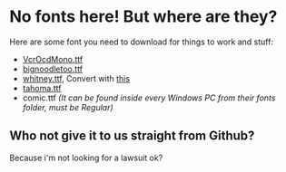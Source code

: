 # No fonts here! But where are they?

Here are some font you need to download for things to work and stuff:
- [VcrOcdMono.ttf](http://www.1001freefonts.com/vcr_osd_mono.font)
- [bignoodletoo.ttf](https://www.reddit.com/r/Overwatch/comments/4j954c/overwatch_fonts_italic_and_regular/?st=J19RVVEK&sh=5e80be20)
- [whitney.ttf](https://canary.discordapp.com/assets/6c6374bad0b0b6d204d8d6dc4a18d820.woff), Convert with [this](https://andrewsun.com/tools/woffer-woff-font-converter/)
- [tahoma.ttf](http://www.fontpalace.com/font-download/Tahoma/)
- comic.ttf *(It can be found inside every Windows PC from their fonts folder, must be Regular)*

## Who not give it to us straight from Github?
Because i'm not looking for a lawsuit ok?